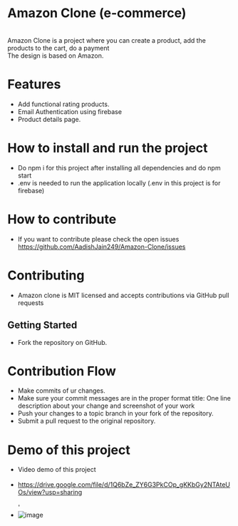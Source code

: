 # Amazon Clone (e-commerce)
<br>
Amazon Clone is a project where you can create a product, add the products to the cart, do a payment<br>
The design is based on Amazon.


# Features
- Add functional rating products.
- Email Authentication using firebase
- Product details page.


# How to install and run the project
- Do npm i for this project after installing all dependencies and do npm start 
- .env is needed to run the application locally (.env in this project is for firebase)


# How to contribute
- If you want to contribute please check the open issues https://github.com/AadishJain249/Amazon-Clone/issues

# Contributing
- Amazon clone is MIT licensed and accepts contributions via GitHub pull requests

## Getting Started
- Fork the repository on GitHub.

# Contribution Flow

- Make commits of ur changes.
- Make sure your commit messages are in the proper format
  title: One line description about your change and screenshot of your work
- Push your changes to a topic branch in your fork of the repository.
- Submit a pull request to the original repository.

# Demo of this project
- Video demo of this project
<br><br>
- https://drive.google.com/file/d/1Q6bZe_ZY6G3PkCOp_gKKbGy2NTAteUOs/view?usp=sharing
<br><br>'
- ![image](https://user-images.githubusercontent.com/87666139/193408949-feea7372-5467-40a9-84fc-a4090183ea12.png)
